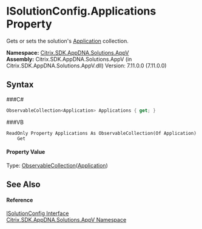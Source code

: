 # ISolutionConfig.Applications Property 
 

Gets or sets the solution's <a href="T_Citrix_SDK_AppDNA_Application">Application</a> collection.

**Namespace:**&nbsp;<a href="N_Citrix_SDK_AppDNA_Solutions_AppV">Citrix.SDK.AppDNA.Solutions.AppV</a><br />**Assembly:**&nbsp;Citrix.SDK.AppDNA.Solutions.AppV (in Citrix.SDK.AppDNA.Solutions.AppV.dll) Version: 7.11.0.0 (7.11.0.0)

## Syntax

###C#
```csharp
ObservableCollection<Application> Applications { get; }
```

###VB
```vbnet
ReadOnly Property Applications As ObservableCollection(Of Application)
	Get
```


#### Property Value
Type: <a href="http://msdn2.microsoft.com/en-us/library/ms668604" target="_blank">ObservableCollection</a>(<a href="T_Citrix_SDK_AppDNA_Application">Application</a>)

## See Also


#### Reference
<a href="T_Citrix_SDK_AppDNA_Solutions_AppV_ISolutionConfig">ISolutionConfig Interface</a><br /><a href="N_Citrix_SDK_AppDNA_Solutions_AppV">Citrix.SDK.AppDNA.Solutions.AppV Namespace</a><br />